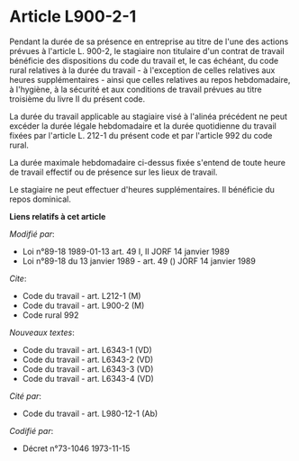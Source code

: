 # Article L900-2-1

Pendant la durée de sa présence en entreprise au titre de l'une des actions prévues à l'article L. 900-2, le stagiaire non
titulaire d'un contrat de travail bénéficie des dispositions du code du travail et, le cas échéant, du code rural relatives à
la durée du travail - à l'exception de celles relatives aux heures supplémentaires - ainsi que celles relatives au repos
hebdomadaire, à l'hygiène, à la sécurité et aux conditions de travail prévues au titre troisième du livre II du présent code.

La durée du travail applicable au stagiaire visé à l'alinéa précédent ne peut excéder la durée légale hebdomadaire et la
durée quotidienne du travail fixées par l'article L. 212-1 du présent code et par l'article 992 du code rural.

La durée maximale hebdomadaire ci-dessus fixée s'entend de toute heure de travail effectif ou de présence sur les lieux de
travail.

Le stagiaire ne peut effectuer d'heures supplémentaires. Il bénéficie du repos dominical.

**Liens relatifs à cet article**

_Modifié par_:

  - Loi n°89-18 1989-01-13 art. 49 I, II JORF 14 janvier 1989
  - Loi n°89-18 du 13 janvier 1989 - art. 49 () JORF 14 janvier 1989

_Cite_:

  - Code du travail - art. L212-1 (M)
  - Code du travail - art. L900-2 (M)
  - Code rural 992

_Nouveaux textes_:

  - Code du travail - art. L6343-1 (VD)
  - Code du travail - art. L6343-2 (VD)
  - Code du travail - art. L6343-3 (VD)
  - Code du travail - art. L6343-4 (VD)

_Cité par_:

  - Code du travail - art. L980-12-1 (Ab)

_Codifié par_:

  - Décret n°73-1046 1973-11-15
